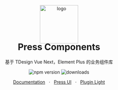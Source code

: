 <p align="center">
    <img alt="logo" src="https://mike-1255355338.cos.ap-guangzhou.myqcloud.com/press%2Fimg%2Fpress-ui-avatar-transparent.png" width="120" height="120" style="margin-bottom: 0px;">
</p>

<h1 align="center" style="margin-top: -20px">Press Components</h1>

<p align="center">基于 TDesign Vue Next，Element Plus 的业务组件库</p>

<p align="center">
    <img src="https://img.shields.io/npm/v/press-tdesign-vue-next?style=flat-square" alt="npm version" />
    <img src="https://img.shields.io/npm/dm/press-tdesign-vue-next.svg?style=flat-square&color=#4fc08d" alt="downloads" />
</p>

<p align="center">
  <a href="https://novlan1.github.io/press-components/">Documentation</a>
  &nbsp;
  ·
  &nbsp;
  <a href="https://novlan1.github.io/press-ui/">Press UI</a>
  &nbsp;
  ·
  &nbsp;
  <a href="https://novlan1.github.io/plugin-light/">Plugin Light</a>
</p>


